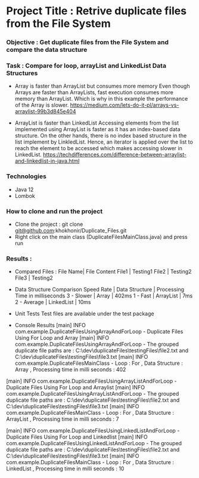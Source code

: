 # Project Title : Retrive duplicate files from the File System

### Objective : Get duplicate files from the File System and compare the data structure

### Task :  Compare for loop, arrayList and LinkedList Data Structures

* Array is faster than ArrayList but consumes more memory
Even though Arrays are faster than ArrayLists, fast execution consumes more 
memory than ArrayList. Which is why in this example the performance of the Array is slower.
https://medium.com/lets-do-it-pl/arrays-vs-arraylist-99b3d845e404


* ArrayList is faster than LinkedList
Accessing elements from the list implemented using ArrayList is faster as
it has an index-based data structure. On the other hands, 
there is no index based structure in the list implement by LinkledList. 
Hence, an iterator is applied over the list to reach the 
element to be accessed which makes accessing slower in LinkedList.
https://techdifferences.com/difference-between-arraylist-and-linkedlist-in-java.html

### Technologies
* Java 12
* Lombok

### How to clone and run the project
* Clone the project : git clone git@github.com:khokhonir/Duplicate_Files.git
* Right click on the main class (DuplicateFilesMainClass.java) and press run

### Results :
* Compared Files :
    File Name| File Content
    File1    | Testing1
    File2    | Testing2
    File3    | Testing2
  
* Data Structure Comparison
   Speed Rate  | Data Structure | Processing Time in milliseconds
   3 - Slower  | Array          | 402ms
   1 - Fast    | ArrayList      | 7ms
   2 - Average | LinkedList     | 10ms

* Unit Tests
  Test files are available under the test package
  
* Console Results
[main] INFO com.example.DuplicateFilesUsingArrayAndForLoop -
Duplicate Files Using For Loop  and Array
[main] INFO com.example.DuplicateFilesUsingArrayAndForLoop - The grouped duplicate file paths are : C:\dev\duplicateFiles\testingFiles\file2.txt and C:\dev\duplicateFiles\testingFiles\file3.txt
[main] INFO com.example.DuplicateFilesMainClass - Loop : For , Data Structure : Array , Processing time in milli seconds : 402

[main] INFO com.example.DuplicateFilesUsingArrayListAndForLoop -
Duplicate Files Using For Loop  and Arraylist
[main] INFO com.example.DuplicateFilesUsingArrayListAndForLoop - The grouped duplicate file paths are : C:\dev\duplicateFiles\testingFiles\file2.txt and C:\dev\duplicateFiles\testingFiles\file3.txt
[main] INFO com.example.DuplicateFilesMainClass - Loop : For , Data Structure : ArrayList , Processing time in milli seconds : 7

[main] INFO com.example.DuplicateFilesUsingLinkedListAndForLoop -
Duplicate Files Using For Loop  and Linkedlist
[main] INFO com.example.DuplicateFilesUsingLinkedListAndForLoop - The grouped duplicate file paths are : C:\dev\duplicateFiles\testingFiles\file2.txt and C:\dev\duplicateFiles\testingFiles\file3.txt
[main] INFO com.example.DuplicateFilesMainClass - Loop : For , Data Structure : LinkedList , Processing time in milli seconds : 10